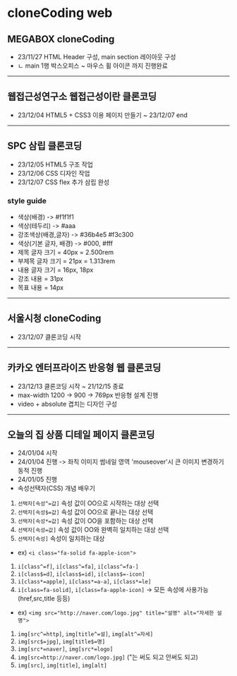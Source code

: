 # cloneCoding web
## MEGABOX cloneCoding
* 23/11/27 HTML Header 구성, main section 레이아웃 구성
* ㄴ main 1행 박스오피스 ~ 마우스 휠 아이콘 까지 진행완료
----
## 웹접근성연구소 웹접근성이란 클론코딩
* 23/12/04 HTML5 + CSS3 이용 페이지 만들기 ~ 23/12/07 end
----
## SPC 삼립 클론코딩
* 23/12/05 HTML5 구조 작업
* 23/12/06 CSS 디자인 작업
* 23/12/07 CSS flex 추가 삼립 완성
### style guide
* 색상(배경) -> #f1f1f1
* 색상(테두리) -> #aaa
* 강조색상(배경,글자) -> #36b4e5 #f3c300
* 색상(기본 글자, 배경) -> #000, #fff
* 제목 글자 크기 = 40px = 2.500rem
* 부제목 글자 크기 = 21px = 1.313rem
* 내용 글자 크기 = 16px, 18px
* 강조 내용 = 31px
* 목표 내용 = 14px
----
## 서울시청 cloneCoding
* 23/12/07 클론코딩 시작
----
## 카카오 엔터프라이즈 반응형 웹 클론코딩
* 23/12/13 클론코딩 시작 ~ 21/12/15 종료
* max-width 1200 -> 900 -> 769px 반응형 설계 진행
* video + absolute 겹치는 디자인 구성
----
## 오늘의 집 상품 디테일 페이지 클론코딩
* 24/01/04 시작
* 24/01/04 진행 -> 좌칙 이미지 썸네일 영역 'mouseover'시 큰 이미지 변경하기 동적 진행
* 24/01/05 진행
* 속성선택자(CSS) 개념 배우기
1. `선택자[속성^=값]` 속성 값이 OO으로 시작하는 대상 선택
2. `선택자[속성$=값]` 속성 값이 OO으로 끝나는 대상 선택
3. `선택자[속성*=값]` 속성 값이 OO을 포함하는 대상 선택
4. `선택자[속성=값]` 속성 값이 OO와 완벽히 일치하는 대상 선택
5. `선택자[속성]` 속성이 일치하는 대상
* ex) `<i class="fa-solid fa-apple-icon">`
1. `i[class^=f]`, `i[class^=fa]`, `i[class^=fa-]`
2. `i[class$=d]`, `i[class$=id]`, `i[class$=-icon]`
3. `i[class*=apple]`, `i[class*=a-a]`, `i[class*=le]`
4. `i[class=fa-solid]`, `i[class=fa-apple-icon]` -> 모든 속성에 사용가능(href,src,title 등등)
* ex) `<img src="http://naver.com/logo.jpg" title="설명" alt="자세한 설명">`
1. `img[src^=http]`, `img[title^=설]`, `img[alt^=자세]`
2. `img[src$=jpg]`, `img[title$=명]`
3. `img[src*=naver]`, `img[src*=logo]`
4. `img[src=http://naver.com/logo.jpg]` ("는 써도 되고 안써도 되고)
5. `img[src]`, `img[title]`, `img[alt]`